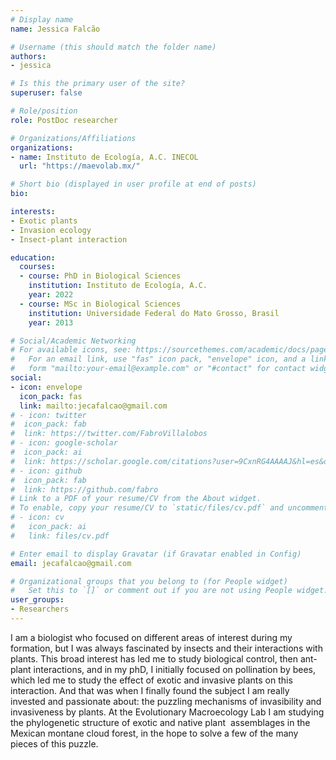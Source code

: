 ```yaml
---
# Display name
name: Jessica Falcão

# Username (this should match the folder name)
authors:
- jessica

# Is this the primary user of the site?
superuser: false

# Role/position
role: PostDoc researcher

# Organizations/Affiliations
organizations:
- name: Instituto de Ecología, A.C. INECOL
  url: "https://maevolab.mx/"

# Short bio (displayed in user profile at end of posts)
bio: 

interests:
- Exotic plants
- Invasion ecology
- Insect-plant interaction

education:
  courses:
  - course: PhD in Biological Sciences
    institution: Instituto de Ecología, A.C. 
    year: 2022
  - course: MSc in Biological Sciences
    institution: Universidade Federal do Mato Grosso, Brasil
    year: 2013

# Social/Academic Networking
# For available icons, see: https://sourcethemes.com/academic/docs/page-builder/#icons
#   For an email link, use "fas" icon pack, "envelope" icon, and a link in the
#   form "mailto:your-email@example.com" or "#contact" for contact widget.
social:
- icon: envelope
  icon_pack: fas
  link: mailto:jecafalcao@gmail.com
# - icon: twitter
#  icon_pack: fab
#  link: https://twitter.com/FabroVillalobos
# - icon: google-scholar
#  icon_pack: ai
#  link: https://scholar.google.com/citations?user=9CxnRG4AAAAJ&hl=es&oi=ao
# - icon: github
#  icon_pack: fab
#  link: https://github.com/fabro
# Link to a PDF of your resume/CV from the About widget.
# To enable, copy your resume/CV to `static/files/cv.pdf` and uncomment the lines below.
# - icon: cv
#   icon_pack: ai
#   link: files/cv.pdf

# Enter email to display Gravatar (if Gravatar enabled in Config)
email: jecafalcao@gmail.com

# Organizational groups that you belong to (for People widget)
#   Set this to `[]` or comment out if you are not using People widget.
user_groups:
- Researchers
---
```


I am a biologist who focused on different areas of interest during my formation, but I was always fascinated by insects and their interactions with plants. This broad interest has led me to study biological control, then ant-plant interactions, and in my phD, I initially focused on pollination by bees, which led me to study the effect of exotic and invasive plants on this interaction. And that was when I finally found the subject I am really invested and passionate about: the puzzling mechanisms of invasibility and invasiveness by plants. At the Evolutionary Macroecology Lab I am studying the phylogenetic structure of exotic and native plant  assemblages in the Mexican montane cloud forest, in the hope to solve a few of the many pieces of this puzzle. 
